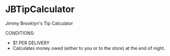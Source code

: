 # JBTipCalculator
Jimmy Brooklyn's Tip Calculator

CONDITIONS:
- $1 PER DELIVERY
- Calculates money owed (either to you or to the store) at the end of night.

